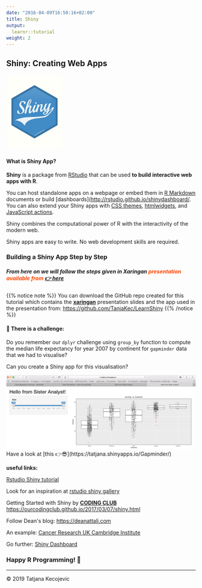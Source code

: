 ```yaml
---
date: "2016-04-09T16:50:16+02:00"
title: Shiny
output: 
  learnr::tutorial
weight: 2
---
```


## Shiny: Creating Web Apps

<img src="images/Shiny.png" width="150px" />

#### What is Shiny App?

**Shiny** is a package from [RStudio](https://www.rstudio.com) that can be used **to build interactive web apps with R**. 

You can host standalone apps on a webpage or embed them in [R Markdown](https://rmarkdown.rstudio.com) documents or build [dashboards](http://rstudio.github.io/shinydashboard/. You can also extend your Shiny apps with [CSS themes](http://rstudio.github.io/shinythemes/), [htmlwidgets](http://www.htmlwidgets.org), and [JavaScript actions](https://github.com/daattali/shinyjs/blob/master/README.md).

Shiny combines the computational power of R with the interactivity of the modern web.

Shiny apps are easy to write. No web development skills are required.

### Building a Shiny App Step by Step

##### From here on we will follow the steps given in Xaringan <span style="color:orangered">presentation available from [ 👉 here](https://tanjakec.github.io/LearnShiny/How_2_Shine.html)</span>

{{% notice note %}}
You can download the GitHub repo created for this tutorial which contains the [**xaringan**](https://github.com/yihui/xaringan) presentation slides and the app used in the presentation from: <https://github.com/TanjaKec/LearnShiny>
{{% /notice %}}

#### 💪 There is a challenge: 

Do you remember our `dplyr` challenge using `group_by` function to compute the median life expectancy for year 2007 by continent for `gapminder` data that we had to visualise?

Can you create a Shiny app for this visualisation?

<img src="images/GapminderShinyApp.png" width="750px" />
Have a look at [this 👉😎](https://tatjana.shinyapps.io/Gapminder/)


**useful links:** 

[Rstudio Shiny tutorial](https://shiny.rstudio.com/tutorial/)

Look for an inspiration at [rstudio shiny gallery](https://shiny.rstudio.com/gallery/)

Getting Started with Shiny by [**CODING CLUB**](https://ourcodingclub.github.io)
<https://ourcodingclub.github.io/2017/03/07/shiny.html>

Follow Dean's blog: <https://deanattali.com>

An example: [Cancer Research UK Cambridge Institute](https://www.cruk.cam.ac.uk/core-facilities/bioinformatics-core/shiny-apps)

Go further: [Shiny Dashboard](https://rstudio.github.io/shinydashboard/)

### Happy R Programming! 📢 



-----------------------------
© 2019 Tatjana Kecojevic
